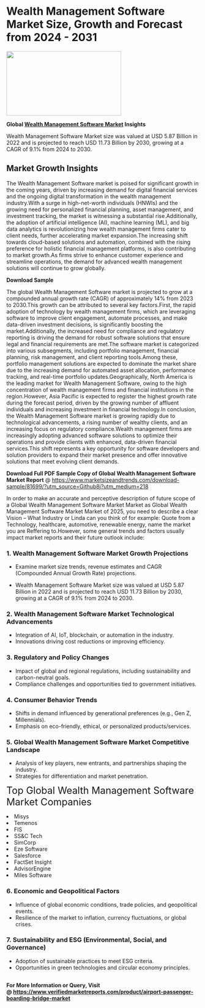 <H1>Wealth Management Software Market Size, Growth and Forecast from 2024 - 2031</H1><img class="aligncenter size-medium wp-image-584254" src="https://thirdeyenews.in/wp-content/uploads/2024/09/Global-Market-Research-300x168.jpeg" alt="" width="300" height="168" /><p><strong>Global&nbsp;<a href="https://www.marketsizeandtrends.com/download-sample/81699/?utm_source=Github8j?utm_medium=218">Wealth Management Software Market</a> Insights</strong></p><p>Wealth Management Software Market size was valued at USD 5.87 Billion in 2022 and is projected to reach USD 11.73 Billion by 2030, growing at a CAGR of 9.1% from 2024 to 2030.</p><p><h2>Market Growth Insights</h2> <p>The Wealth Management Software market is poised for significant growth in the coming years, driven by increasing demand for digital financial services and the ongoing digital transformation in the wealth management industry.With a surge in high-net-worth individuals (HNWIs) and the growing need for personalized financial planning, asset management, and investment tracking, the market is witnessing a substantial rise.Additionally, the adoption of artificial intelligence (AI), machine learning (ML), and big data analytics is revolutionizing how wealth management firms cater to client needs, further accelerating market expansion.The increasing shift towards cloud-based solutions and automation, combined with the rising preference for holistic financial management platforms, is also contributing to market growth.As firms strive to enhance customer experience and streamline operations, the demand for advanced wealth management solutions will continue to grow globally.</p> <p><strong>Download Sample</strong></p> <p>The global Wealth Management Software market is projected to grow at a compounded annual growth rate (CAGR) of approximately 14% from 2023 to 2030.This growth can be attributed to several key factors.First, the rapid adoption of technology by wealth management firms, which are leveraging software to improve client engagement, automate processes, and make data-driven investment decisions, is significantly boosting the market.Additionally, the increased need for compliance and regulatory reporting is driving the demand for robust software solutions that ensure legal and financial requirements are met.The software market is categorized into various subsegments, including portfolio management, financial planning, risk management, and client reporting tools.Among these, portfolio management solutions are expected to dominate the market share due to the increasing demand for automated asset allocation, performance tracking, and real-time portfolio updates.Geographically, North America is the leading market for Wealth Management Software, owing to the high concentration of wealth management firms and financial institutions in the region.However, Asia Pacific is expected to register the highest growth rate during the forecast period, driven by the growing number of affluent individuals and increasing investment in financial technology.In conclusion, the Wealth Management Software market is growing rapidly due to technological advancements, a rising number of wealthy clients, and an increasing focus on regulatory compliance.Wealth management firms are increasingly adopting advanced software solutions to optimize their operations and provide clients with enhanced, data-driven financial services.This shift represents a key opportunity for software developers and solution providers to expand their market presence and offer innovative solutions that meet evolving client demands.</p> <p><span class=""><strong>Download Full PDF Sample Copy of Global Wealth Management Software Market Report</strong> @ <a href="https://www.marketsizeandtrends.com/download-sample/81699/?utm_source=Github8j?utm_medium=218" target="_blank">https://www.marketsizeandtrends.com/download-sample/81699/?utm_source=Github8j?utm_medium=218</a></span></p><p>In order to make an accurate and perceptive description of future scope of a Global&nbsp;Wealth Management Software Market Market as Global&nbsp;Wealth Management Software Market Market of 2025, you need to describe a clear Vision &ndash; What Industry or Linda can you think of for example: Quote from a Technology, healthcare, automotive, renewable energy, name the market you are Reffering to.However, some general trends and factors usually impact market reports and their future outlook include:</p><h3>1.&nbsp;<strong>Wealth Management Software Market Growth Projections</strong></h3><ul><li>Examine market size trends, revenue estimates and CAGR (Compounded Annual Growth Rate) projections.</li><li><p>Wealth Management Software Market size was valued at USD 5.87 Billion in 2022 and is projected to reach USD 11.73 Billion by 2030, growing at a CAGR of 9.1% from 2024 to 2030.</p></li></ul><h3>2.&nbsp;<strong>Wealth Management Software Market Technological Advancements</strong></h3><ul><li>Integration of AI, IoT, blockchain, or automation in the industry.</li><li>Innovations driving cost reductions or improving efficiency.</li></ul><h3>3.&nbsp;<strong>Regulatory and Policy Changes</strong></h3><ul><li>Impact of global and regional regulations, including sustainability and carbon-neutral goals.</li><li>Compliance challenges and opportunities tied to government initiatives.</li></ul><h3>4.&nbsp;<strong>Consumer Behavior Trends</strong></h3><ul><li>Shifts in demand influenced by generational preferences (e.g., Gen Z, Millennials).</li><li>Emphasis on eco-friendly, ethical, or personalized products/services.</li></ul><h3>5.&nbsp;<strong>Global Wealth Management Software Market Competitive Landscape</strong></h3><ul><li>Analysis of key players, new entrants, and partnerships shaping the industry.</li><li>Strategies for differentiation and market penetration.</li></ul><p data-pm-slice="1 1 []"><span style="color: inherit; font-family: inherit; font-size: 25px;">Top Global Wealth Management Software Market Companies</span></p><div class="" data-test-id=""><p><li>Misys</li><li> Temenos</li><li> FIS</li><li> SS&C Tech</li><li> SimCorp</li><li> Eze Software</li><li> Salesforce</li><li> FactSet Insight</li><li> AdvisorEngine</li><li> Miles Software</li></p></div><h3>6.&nbsp;<strong>Economic and Geopolitical Factors</strong></h3><ul><li>Influence of global economic conditions, trade policies, and geopolitical events.</li><li>Resilience of the market to inflation, currency fluctuations, or global crises.</li></ul><h3>7.&nbsp;<strong>Sustainability and ESG (Environmental, Social, and Governance)</strong></h3><ul><li>Adoption of sustainable practices to meet ESG criteria.</li><li>Opportunities in green technologies and circular economy principles.</li></ul><h2><strong style="font-size: 14px;">For More Information or Query, Visit @&nbsp;</strong><a style="background-color: #ffffff; font-size: 14px;" href="https://www.marketsizeandtrends.com/report/wealth-management-software-market/" target="_blank">https://www.verifiedmarketreports.com/product/airport-passenger-boarding-bridge-market</a></h2>